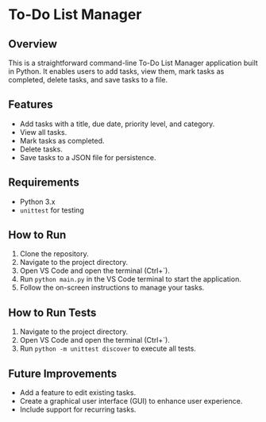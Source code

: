 # To-Do List Manager

## Overview

This is a straightforward command-line To-Do List Manager application built in Python. It enables users to add tasks, view them, mark tasks as completed, delete tasks, and save tasks to a file.

## Features

- Add tasks with a title, due date, priority level, and category.
- View all tasks.
- Mark tasks as completed.
- Delete tasks.
- Save tasks to a JSON file for persistence.

## Requirements

- Python 3.x
- `unittest` for testing

## How to Run

1. Clone the repository.
2. Navigate to the project directory.
3. Open VS Code and open the terminal (Ctrl+`).
4. Run `python main.py` in the VS Code terminal to start the application.
5. Follow the on-screen instructions to manage your tasks.

## How to Run Tests

1. Navigate to the project directory.
2. Open VS Code and open the terminal (Ctrl+`).
3. Run `python -m unittest discover` to execute all tests.

## Future Improvements

- Add a feature to edit existing tasks.
- Create a graphical user interface (GUI) to enhance user experience.
- Include support for recurring tasks.
